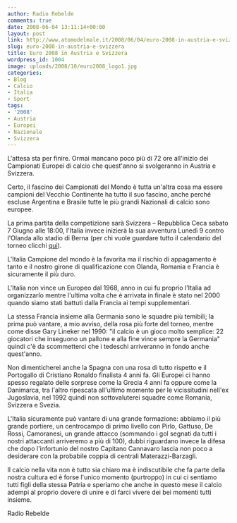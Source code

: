 ```yaml
---
author: Radio Rebelde
comments: true
date: 2008-06-04 13:11:14+00:00
layout: post
link: http://www.atomodelmale.it/2008/06/04/euro-2008-in-austria-e-svizzera/
slug: euro-2008-in-austria-e-svizzera
title: Euro 2008 in Austria e Svizzera
wordpress_id: 1004
image: uploads/2008/10/euro2008_logo1.jpg
categories:
- Blog
- Calcio
- Italia
- Sport
tags:
- '2008'
- Austria
- Europei
- Nazionale
- Svizzera
---
```


L'attesa sta per finire. Ormai mancano poco più di 72 ore all'inizio  dei Campionati Europei di calcio che quest'anno si svolgeranno in Austria e Svizzera.

Certo, il fascino dei Campionati del Mondo è tutta un'altra cosa ma essere campioni del Vecchio Continente ha tutto il suo fascino, anche perché escluse Argentina e Brasile tutte le più grandi Nazionali di calcio sono europee.

La prima partita della competizione sarà Svizzera – Repubblica Ceca sabato 7 Giugno alle 18:00, l'Italia invece inizierà la sua avventura Lunedì 9 contro l'Olanda allo stadio di Berna (per chi vuole guardare tutto il calendario del torneo clicchi [qui](http://it.euro2008.uefa.com/tournament/matches/index.html)).

L'Italia Campione del mondo è la favorita ma il rischio di appagamento è tanto e il nostro girone di qualificazione con Olanda, Romania e Francia è sicuramente il più duro.

L'Italia non vince un Europeo dal 1968, anno in cui fu proprio l'Italia ad organizzarlo mentre l'ultima volta che è arrivata in finale è stato nel 2000 quando siamo stati battuti dalla Francia ai tempi supplementari.

La stessa Francia insieme alla Germania sono le squadre più temibili; la prima può vantare, a mio avviso, della rosa più forte del torneo, mentre come disse Gary Lineker nel 1990: "il calcio è un gioco molto semplice: 22 giocatori che inseguono un pallone e alla fine vince sempre la Germania" quindi c'è da scommetterci che i tedeschi arriveranno in fondo anche quest'anno.

Non dimenticherei anche la Spagna con una rosa di tutto rispetto e il Portogallo di Cristiano Ronaldo finalista 4 anni fa. Gli Europei ci hanno spesso regalato delle sorprese come la Grecia 4 anni fa oppure come la Danimarca, tra l'altro ripescata all'ultimo momento per le vicissitudini nell'ex Jugoslavia, nel 1992 quindi non sottovaluterei squadre come Romania, Svizzera e Svezia.

L'Italia sicuramente può vantare di una grande formazione: abbiamo il più grande portiere, un centrocampo di primo livello con Pirlo, Gattuso, De Rossi, Camoranesi, un grande attacco (sommando i gol segnati da tutti i nostri attaccanti arriveremo a più di 100), dubbi riguardano invece la difesa che dopo l'infortunio del nostro Capitano Cannavaro lascia non poco a desiderare con la probabile coppia di centrali Materazzi-Barzagli.

Il calcio nella vita non è tutto sia chiaro ma è indiscutibile che fa parte della nostra cultura ed è forse l'unico momento (purtroppo) in cui ci sentiamo tutti figli della stessa Patria e speriamo che anche in questo mese il calcio adempi al proprio dovere di unire e di farci vivere dei bei momenti tutti insieme.

Radio Rebelde
